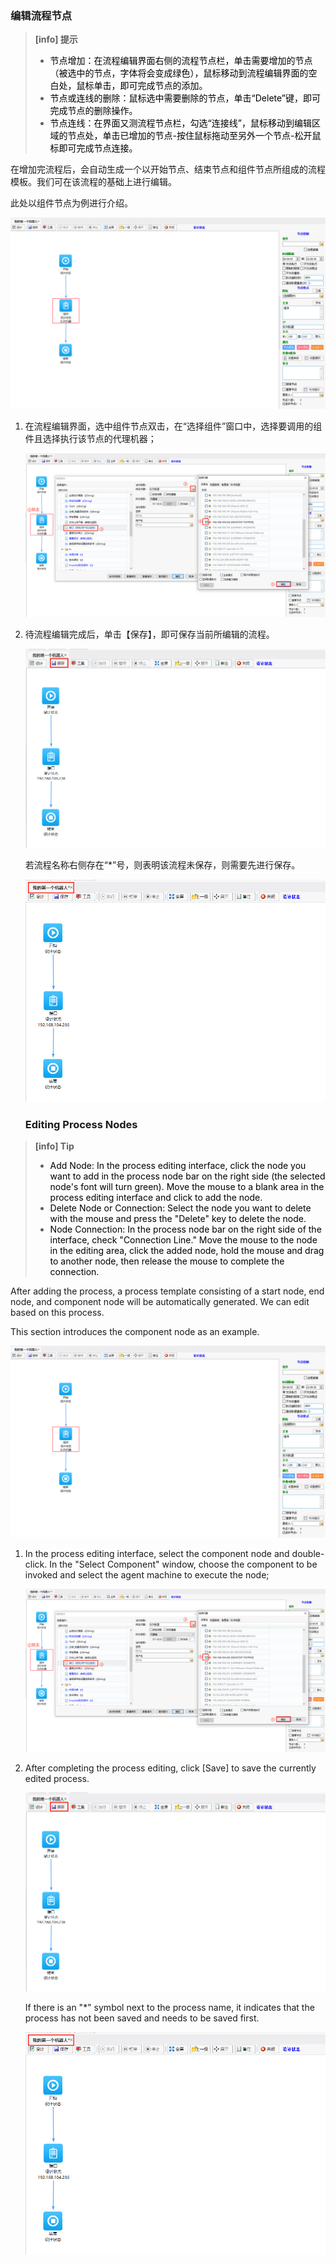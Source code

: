 ### 编辑流程节点

> **[info]  提示**  
>
> - <font color="black">节点增加：在流程编辑界面右侧的流程节点栏，单击需要增加的节点（被选中的节点，字体将会变成绿色），鼠标移动到流程编辑界面的空白处，鼠标单击，即可完成节点的添加。</font>
> - <font color="black">节点或连线的删除：鼠标选中需要删除的节点，单击“Delete”键，即可完成节点的删除操作。</font>
> - <font color="black">节点连线：在界面又测流程节点栏，勾选“连接线”，鼠标移动到编辑区域的节点处，单击已增加的节点-按住鼠标拖动至另外一个节点-松开鼠标即可完成节点连接。</font>

 在增加完流程后，会自动生成一个以开始节点、结束节点和组件节点所组成的流程模板。我们可在该流程的基础上进行编辑。

此处以组件节点为例进行介绍。

![image-20230804150833777](Adit.assets/image-20230804150833777.png)

1. 在流程编辑界面，选中组件节点双击，在“选择组件”窗口中，选择要调用的组件且选择执行该节点的代理机器；

   ![image-20230804151031347](Adit.assets/image-20230804151031347.png)

2. 待流程编辑完成后，单击【保存】，即可保存当前所编辑的流程。

   ![image-20230804151318829](Adit.assets/image-20230804151318829.png)

   若流程名称右侧存在“*”号，则表明该流程未保存，则需要先进行保存。

   ![image-20230804151303010](Adit.assets/image-20230804151303010.png)
   
   
   ### Editing Process Nodes

> **[info]  Tip**  
>
> - <font color="black">Add Node: In the process editing interface, click the node you want to add in the process node bar on the right side (the selected node's font will turn green). Move the mouse to a blank area in the process editing interface and click to add the node.</font>
> - <font color="black">Delete Node or Connection: Select the node you want to delete with the mouse and press the "Delete" key to delete the node.</font>
> - <font color="black">Node Connection: In the process node bar on the right side of the interface, check "Connection Line." Move the mouse to the node in the editing area, click the added node, hold the mouse and drag to another node, then release the mouse to complete the connection.</font>

After adding the process, a process template consisting of a start node, end node, and component node will be automatically generated. We can edit based on this process.

This section introduces the component node as an example.

![image-20230804150833777](Adit.assets/image-20230804150833777.png)

1. In the process editing interface, select the component node and double-click. In the "Select Component" window, choose the component to be invoked and select the agent machine to execute the node;

   ![image-20230804151031347](Adit.assets/image-20230804151031347.png)

2. After completing the process editing, click [Save] to save the currently edited process.

   ![image-20230804151318829](Adit.assets/image-20230804151318829.png)

   If there is an "*" symbol next to the process name, it indicates that the process has not been saved and needs to be saved first.

   ![image-20230804151303010](Adit.assets/image-20230804151303010.png)


    

   

   

   
